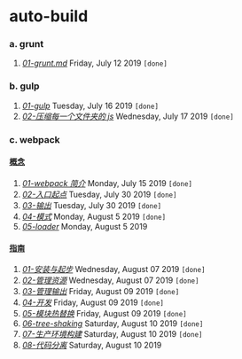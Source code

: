 # auto-build

### a. grunt

1. _[01-grunt.md](https://github.com/bey6/guide/blob/master/01-auto-build/01-grunt/01-grunt.md)_ Friday, July 12 2019 `[done]`

### b. gulp

1. _[01-gulp](https://github.com/bey6/guide/tree/master/01-auto-build/02-gulp/01-%E5%85%A5%E9%97%A8)_ Tuesday, July 16 2019 `[done]`
2. _[02-压缩每一个文件夹的 js](https://github.com/bey6/guide/tree/master/01-auto-build/02-gulp/02-%E5%8E%8B%E7%BC%A9%E6%AF%8F%E4%B8%AA%E6%96%87%E4%BB%B6%E5%A4%B9%E7%9A%84js)_ Wednesday, July 17 2019 `[done]`

### c. webpack

#### [概念](https://www.webpackjs.com/concepts/)

1. _[01-webpack 简介](https://github.com/bey6/guide/tree/master/01-auto-build/03-webpack/01-%E6%A6%82%E5%BF%B5/01-%E7%AE%80%E4%BB%8B)_ Monday, July 15 2019 `[done]`
2. _[02-入口起点](https://github.com/bey6/guide/tree/master/01-auto-build/03-webpack/01-%E6%A6%82%E5%BF%B5/02-%E5%85%A5%E5%8F%A3%E8%B5%B7%E7%82%B9)_ Tuesday, July 30 2019 `[done]`
3. _[03-输出](https://github.com/bey6/guide/tree/master/01-auto-build/03-webpack/01-%E6%A6%82%E5%BF%B5/03-%E8%BE%93%E5%87%BA)_ Tuesday, July 30 2019 `[done]`
4. _[04-模式](https://github.com/bey6/guide/tree/master/01-auto-build/03-webpack/01-%E6%A6%82%E5%BF%B5/04-%E6%A8%A1%E5%BC%8F)_ Monday, August 5 2019 `[done]`
5. _[05-loader](https://github.com/bey6/guide/tree/master/01-auto-build/03-webpack/01-%E6%A6%82%E5%BF%B5/05-loader)_ Monday, August 5 2019

#### [指南](https://www.webpackjs.com/guides/)

1. _[01-安装与起步](https://github.com/bey6/guide/tree/master/01-auto-build/03-webpack/02-%E6%8C%87%E5%8D%97/01-%E5%AE%89%E8%A3%85%E4%B8%8E%E8%B5%B7%E6%AD%A5)_ Wednesday, August 07 2019 `[done]`
2. _[02-管理资源](https://github.com/bey6/guide/tree/master/01-auto-build/03-webpack/02-%E6%8C%87%E5%8D%97/02-%E7%AE%A1%E7%90%86%E8%B5%84%E6%BA%90)_ Wednesday, August 07 2019 `[done]`
3. _[03-管理输出](https://github.com/bey6/guide/tree/master/01-auto-build/03-webpack/02-%E6%8C%87%E5%8D%97/03-%E7%AE%A1%E7%90%86%E8%BE%93%E5%87%BA)_ Friday, August 09 2019 `[done]`
4. _[04-开发](https://github.com/bey6/guide/tree/master/01-auto-build/03-webpack/02-%E6%8C%87%E5%8D%97/04-%E5%BC%80%E5%8F%91)_ Friday, August 09 2019 `[done]`
5. _[05-模块热替换](https://github.com/bey6/guide/tree/master/01-auto-build/03-webpack/02-%E6%8C%87%E5%8D%97/05-%E6%A8%A1%E5%9D%97%E7%83%AD%E6%9B%BF%E6%8D%A2)_ Friday, August 09 2019 `[done]`
6. _[06-tree-shaking](https://github.com/bey6/guide/tree/master/01-auto-build/03-webpack/02-%E6%8C%87%E5%8D%97/06-tree-shaking)_ Saturday, August 10 2019 `[done]`
7. _[07-生产环境构建]()_ Saturday, August 10 2019 `[done]`
8. _[08-代码分离]()_ Saturday, August 10 2019
